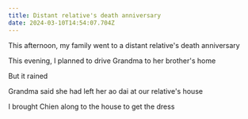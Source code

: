 ```yaml
---
title: Distant relative's death anniversary
date: 2024-03-10T14:54:07.704Z
---
```


This afternoon, my family went to a distant relative's death anniversary

This evening, I planned to drive Grandma to her brother's home

But it rained

Grandma said she had left her ao dai at our relative's house

I brought Chien along to the house to get the dress
